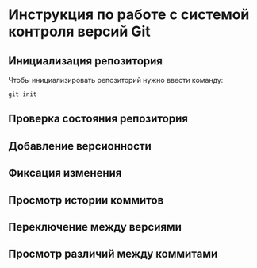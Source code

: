 # **Инструкция по работе с системой контроля версий Git**

## Инициализация репозитория

Чтобы инициализировать репозиторий нужно ввести команду:

    git init

## Проверка состояния репозитория

## Добавление версионности

## Фиксация изменения

## Просмотр истории коммитов

## Переключение между версиями

## Просмотр различий между коммитами